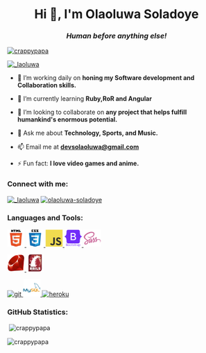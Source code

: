 <!--
**crappypapa/crappypapa** is a ✨ _special_ ✨ repository because its `README.md` (this file) appears on your GitHub profile.

Here are some ideas to get you started:

-->

<h1 align="center">Hi 👋, I'm Olaoluwa Soladoye</h1>
<h3 align="center"><em>Human before anything else!</em></h3>


<p align="left"> <a href="https://github.com/ryo-ma/github-profile-trophy"><img src="https://github-profile-trophy.vercel.app/?username=crappypapa" alt="crappypapa" /></a> </p>

<p align="left"> <a href="https://twitter.com/_laoluwa" target="blank"><img src="https://img.shields.io/twitter/follow/_laoluwa?logo=twitter&style=for-the-badge" alt="_laoluwa" /></a> </p>

- 🔭 I’m working daily on **honing my Software development and Collaboration skills.**

- 🌱 I’m currently learning **Ruby,RoR and Angular**

- 👯 I’m looking to collaborate on **any project that helps fulfill humankind's enormous potential.**

- 💬 Ask me about **Technology, Sports, and Music.**

- 📫 Email me at **devsolaoluwa@gmail.com**

- ⚡ Fun fact: **I love video games and anime.**
                
                
<h3 align="left">Connect with me:</h3>
<p align="left">
<a href="https://twitter.com/_laoluwa" target="blank"><img align="center" src="https://cdn.jsdelivr.net/npm/simple-icons@3.0.1/icons/twitter.svg" alt="_laoluwa" height="30" width="40" /></a>
<a href="https://linkedin.com/in/olaoluwa-soladoye" target="blank"><img align="center" src="https://cdn.jsdelivr.net/npm/simple-icons@3.0.1/icons/linkedin.svg" alt="olaoluwa-soladoye" height="30" width="40" /></a>
</p>

<h3 align="left">Languages and Tools:</h3>
<p align="left">
<a href="https://www.w3.org/html/" target="_blank"> <img src="https://raw.githubusercontent.com/devicons/devicon/master/icons/html5/html5-original-wordmark.svg" alt="html5" width="40" height="40"/> </a> 
<a href="https://www.w3schools.com/css/" target="_blank"> <img src="https://raw.githubusercontent.com/devicons/devicon/master/icons/css3/css3-original-wordmark.svg" alt="css3" width="40" height="40"/> </a> 
<a href="https://developer.mozilla.org/en-US/docs/Web/JavaScript" target="_blank"> <img src="https://raw.githubusercontent.com/devicons/devicon/master/icons/javascript/javascript-original.svg" alt="javascript" width="40" height="40"/> </a>
<a href="https://getbootstrap.com" target="_blank"> <img src="https://raw.githubusercontent.com/devicons/devicon/master/icons/bootstrap/bootstrap-plain-wordmark.svg" alt="bootstrap" width="40" height="40"/> </a>
<a href="https://sass-lang.com" target="_blank"> <img src="https://raw.githubusercontent.com/devicons/devicon/master/icons/sass/sass-original.svg" alt="sass" width="40" height="40"/> </a>
<!--<a href="https://vuejs.org/" target="_blank"> <img src="https://raw.githubusercontent.com/devicons/devicon/master/icons/vuejs/vuejs-original-wordmark.svg" alt="vuejs" width="40" height="40"/> </a>-->
 
<a href="https://www.ruby-lang.org/en/" target="_blank"> <img src="https://raw.githubusercontent.com/devicons/devicon/master/icons/ruby/ruby-original.svg" alt="ruby" width="40" height="40"/> </a>
<a href="https://rubyonrails.org" target="_blank"> <img src="https://raw.githubusercontent.com/devicons/devicon/master/icons/rails/rails-original-wordmark.svg" alt="rails" width="40" height="40"/> </a>

<a href="https://git-scm.com/" target="_blank"> <img src="https://www.vectorlogo.zone/logos/git-scm/git-scm-icon.svg" alt="git" width="40" height="40"/> </a>
<a href="https://www.mysql.com/" target="_blank"> <img src="https://raw.githubusercontent.com/devicons/devicon/master/icons/mysql/mysql-original-wordmark.svg" alt="mysql" width="40" height="40"/> </a>
 <a href="https://heroku.com" target="_blank"> <img src="https://www.vectorlogo.zone/logos/heroku/heroku-icon.svg" alt="heroku" width="40" height="40"/> </a>
</p>

<h3 align="left">GitHub Statistics:</h3>

<p>&nbsp;<img align="center" src="https://github-readme-stats.vercel.app/api?username=crappypapa&show_icons=true&locale=en" alt="crappypapa" /></p>

<p><img align="center" src="https://github-readme-streak-stats.herokuapp.com/?user=crappypapa&theme=radical" alt="crappypapa" /></p>

<!--<p><img align="center" src="https://github-readme-stats.vercel.app/api/top-langs/?username=crappypapa&show_icons=true&theme=radical&layout=compact" alt="crappypapa"/></p>-->

<!--<p> <img align="center" color="white" src="https://activity-graph.herokuapp.com/graph?username=crappypapa" alt="crappypapa"/></p>-->
